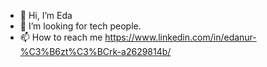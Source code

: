 - 👋 Hi, I’m Eda
- 👀 I’m looking for tech people. 
- 📫 How to reach me https://www.linkedin.com/in/edanur-%C3%B6zt%C3%BCrk-a2629814b/

<!---
edanurozturk1/edanurozturk1 is a ✨ special ✨ repository because its `README.md` (this file) appears on your GitHub profile.
You can click the Preview link to take a look at your changes.
--->
